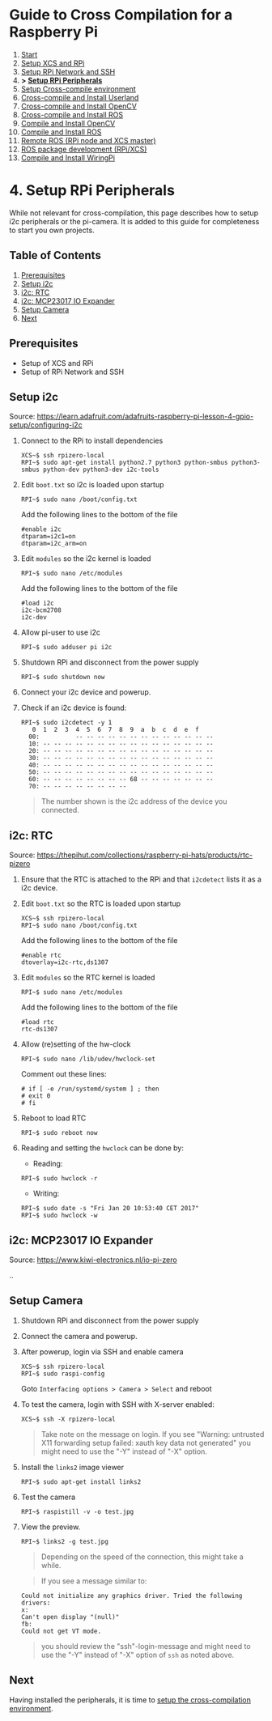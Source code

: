 # Guide to Cross Compilation for a Raspberry Pi

1. [Start](readme.md)
1. [Setup XCS and RPi](01-setup.md)
1. [Setup RPi Network and SSH](02-network.md)
1. **> [Setup RPi Peripherals](03-peripherals.md)**
1. [Setup Cross-compile environment](04-xc-setup.md)
1. [Cross-compile and Install Userland](05-xc-userland.md)
1. [Cross-compile and Install OpenCV](06-xc-opencv.md)
1. [Cross-compile and Install ROS](07-xc-ros.md)
1. [Compile and Install OpenCV](08-native-opencv.md)
1. [Compile and Install ROS](09-native-ros.md)
1. [Remote ROS (RPi node and XCS master)](10-ros-remote.md)
1. [ROS package development (RPi/XCS)](11-ros-dev.md)
1. [Compile and Install WiringPi](12-wiringpi.md)

# 4. Setup RPi Peripherals

While not relevant for cross-compilation, this page describes how to setup i2c peripherals or the pi-camera. It is added to this guide for completeness to start you own projects.

## Table of Contents

1. [Prerequisites](#prerequisites)
1. [Setup i2c](#setup-i2c)
1. [i2c: RTC](#i2c-rtc)
1. [i2c: MCP23017 IO Expander](#i2c-mcp23017-io-expander)
1. [Setup Camera](#setup-camera)
1. [Next](#next)

## Prerequisites
- Setup of XCS and RPi
- Setup of RPi Network and SSH

## Setup i2c

Source: https://learn.adafruit.com/adafruits-raspberry-pi-lesson-4-gpio-setup/configuring-i2c

1. Connect to the RPi to install dependencies
    ```
    XCS~$ ssh rpizero-local
    RPI~$ sudo apt-get install python2.7 python3 python-smbus python3-smbus python-dev python3-dev i2c-tools
    ```

1. Edit `boot.txt` so i2c is loaded upon startup
    ```
    RPI~$ sudo nano /boot/config.txt
    ```

    Add the following lines to the bottom of the file
    ```
    #enable i2c
    dtparam=i2c1=on
    dtparam=i2c_arm=on
    ```

1. Edit `modules` so the i2c kernel is loaded
    ```
    RPI~$ sudo nano /etc/modules
    ```

    Add the following lines to the bottom of the file
    ```
    #load i2c
    i2c-bcm2708
    i2c-dev
    ```

1. Allow pi-user to use i2c
    ```
    RPI~$ sudo adduser pi i2c
    ```

1. Shutdown RPi and disconnect from the power supply
    ```
    RPI~$ sudo shutdown now
    ```

1. Connect your i2c device and powerup.

1. Check if an i2c device is found:
    ```
    RPI~$ sudo i2cdetect -y 1
       0  1  2  3  4  5  6  7  8  9  a  b  c  d  e  f
      00:          -- -- -- -- -- -- -- -- -- -- -- -- --
      10: -- -- -- -- -- -- -- -- -- -- -- -- -- -- -- --
      20: -- -- -- -- -- -- -- -- -- -- -- -- -- -- -- --
      30: -- -- -- -- -- -- -- -- -- -- -- -- -- -- -- --
      40: -- -- -- -- -- -- -- -- -- -- -- -- -- -- -- --
      50: -- -- -- -- -- -- -- -- -- -- -- -- -- -- -- --
      60: -- -- -- -- -- -- -- -- 68 -- -- -- -- -- -- --
      70: -- -- -- -- -- -- -- --  
   ```

   > The number shown is the i2c address of the device you connected.

## i2c: RTC
Source: https://thepihut.com/collections/raspberry-pi-hats/products/rtc-pizero

1. Ensure that the RTC is attached to the RPi and that `i2cdetect` lists it as a i2c device.
1. Edit `boot.txt` so the RTC is loaded upon startup
    ```
    XCS~$ ssh rpizero-local
    RPI~$ sudo nano /boot/config.txt
    ```

    Add the following lines to the bottom of the file
    ```
    #enable rtc
    dtoverlay=i2c-rtc,ds1307
    ```

1. Edit `modules` so the RTC kernel is loaded
    ```
    RPI~$ sudo nano /etc/modules
    ```

    Add the following lines to the bottom of the file
    ```
    #load rtc
    rtc-ds1307
    ```

1. Allow (re)setting of the hw-clock
    ```
    RPI~$ sudo nano /lib/udev/hwclock-set
    ```

    Comment out these lines:
    ```
    # if [ -e /run/systemd/system ] ; then
    # exit 0
    # fi
    ```

1. Reboot to load RTC
    ```
    RPI~$ sudo reboot now
    ```

1. Reading and setting the `hwclock` can be done by:

    - Reading:
    ```
    RPI~$ sudo hwclock -r
    ```

    - Writing:
    ```
    RPI~$ sudo date -s "Fri Jan 20 10:53:40 CET 2017"
    RPI~$ sudo hwclock -w  
    ```

## i2c: MCP23017 IO Expander
Source: https://www.kiwi-electronics.nl/io-pi-zero

..

## Setup Camera

1. Shutdown RPi and disconnect from the power supply
1. Connect the camera and powerup.
1. After powerup, login via SSH and enable camera
    ```
    XCS~$ ssh rpizero-local
    RPI~$ sudo raspi-config
    ```

    Goto `Interfacing options > Camera > Select` and reboot

1. To test the camera, login with SSH with X-server enabled:
    ```
    XCS~$ ssh -X rpizero-local
    ```
    >  Take note on the message on login. If you see "Warning: untrusted X11 forwarding setup failed: xauth key data not generated" you might need to use the "-Y" instead of "-X" option.

1. Install the `links2` image viewer
    ```
    RPI~$ sudo apt-get install links2
    ```

1. Test the camera
    ```
    RPI~$ raspistill -v -o test.jpg
    ```  

1. View the preview.
    ```
    RPI~$ links2 -g test.jpg
    ```

    > Depending on the speed of the connection, this might take a while.

    > If you see a message similar to:
    ```
    Could not initialize any graphics driver. Tried the following drivers:
    x:
    Can't open display "(null)"
    fb:
    Could not get VT mode.
    ```
    >  you should review the "ssh"-login-message and might need to use the "-Y" instead of "-X" option of `ssh` as noted above.

## Next

Having installed the peripherals, it is time to [setup the cross-compilation environment](04-xc-setup.md).
